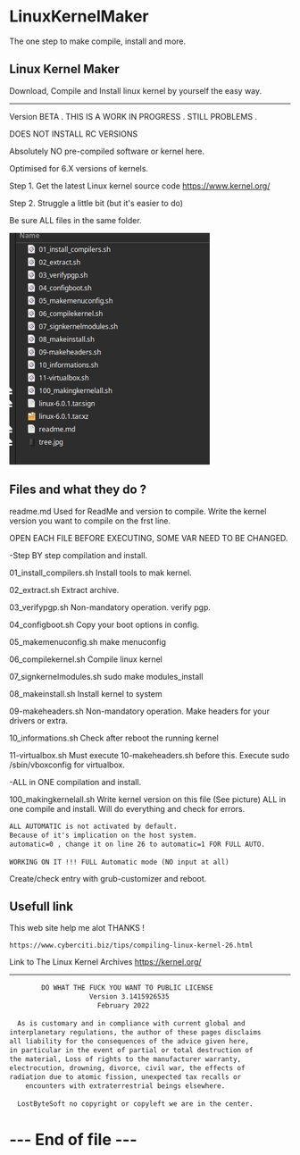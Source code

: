 # LinuxKernelMaker
The one step to make compile, install and more.

Linux Kernel Maker
--------------------------------------------------------------------

Download, Compile and Install linux kernel by yourself the easy way.

--------------------------------------------------------------------

Version BETA . THIS IS A WORK IN PROGRESS . STILL PROBLEMS .

DOES NOT INSTALL RC VERSIONS

Absolutely NO pre-compiled software or kernel here.

Optimised for 6.X versions of kernels.

Step 1. Get the latest Linux kernel source code
https://www.kernel.org/

Step 2. Struggle a little bit (but it's easier to do)

Be sure ALL files in the same folder.

![Screenshot](tree_1.jpg)


Files and what they do ?
--------------------------------------------------------------------

readme.md
	Used for ReadMe and version to compile.
	Write the kernel version you want to compile on the frst line.


OPEN EACH FILE BEFORE EXECUTING, SOME VAR NEED TO BE CHANGED.


-Step BY step compilation and install.

01_install_compilers.sh
	Install tools to mak kernel.

02_extract.sh
	Extract archive.

03_verifypgp.sh
	Non-mandatory operation.
	verify pgp.

04_configboot.sh
	Copy your boot options in config.

05_makemenuconfig.sh
	make menuconfig

06_compilekernel.sh
	Compile linux kernel

07_signkernelmodules.sh
	sudo make modules_install

08_makeinstall.sh
	Install kernel to system

09-makeheaders.sh
	Non-mandatory operation.
	Make headers for your drivers or extra.

10_informations.sh
	Check after reboot the running kernel

11-virtualbox.sh
	Must execute 10-makeheaders.sh before this.
	Execute sudo /sbin/vboxconfig for virtualbox.

-ALL in ONE compilation and install.

100_makingkernelall.sh
	Write kernel version on this file (See picture)
	ALL in one compile and install.
	Will do everything and check for errors.

	ALL AUTOMATIC is not activated by default.
	Because of it's implication on the host system.
	automatic=0 , change it on line 26 to automatic=1 FOR FULL AUTO.

	WORKING ON IT !!! FULL Automatic mode (NO input at all)


Create/check entry with grub-customizer and reboot.


Usefull link
-------------------------------------------------------------------

This web site help me alot THANKS !

	https://www.cyberciti.biz/tips/compiling-linux-kernel-26.html

Link to The Linux Kernel Archives
	https://kernel.org/

--------------------------------------------------------------------

            DO WHAT THE FUCK YOU WANT TO PUBLIC LICENSE
                        Version 3.1415926535
                          February 2022

	  As is customary and in compliance with current global and
	interplanetary regulations, the author of these pages disclaims
	all liability for the consequences of the advice given here,
	in particular in the event of partial or total destruction of
	the material, Loss of rights to the manufacturer warranty,
	electrocution, drowning, divorce, civil war, the effects of
	radiation due to atomic fission, unexpected tax recalls or
	    encounters with extraterrestrial beings elsewhere.

      LostByteSoft no copyright or copyleft we are in the center.

# --- End of file ---
